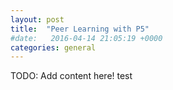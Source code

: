 ```yaml
---
layout: post
title:  "Peer Learning with P5"
#date:   2016-04-14 21:05:19 +0000
categories: general
---
```


TODO: Add content here!
test
